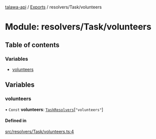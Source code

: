 [talawa-api](../README.md) / [Exports](../modules.md) / resolvers/Task/volunteers

# Module: resolvers/Task/volunteers

## Table of contents

### Variables

- [volunteers](resolvers_Task_volunteers.md#volunteers)

## Variables

### volunteers

• `Const` **volunteers**: [`TaskResolvers`](types_generatedGraphQLTypes.md#taskresolvers)[``"volunteers"``]

#### Defined in

[src/resolvers/Task/volunteers.ts:4](https://github.com/Veer0x1/talawa-api/blob/4ede423/src/resolvers/Task/volunteers.ts#L4)
